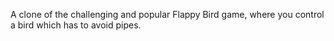 A clone of the challenging and popular Flappy Bird game, where you control a bird which has to avoid pipes.
